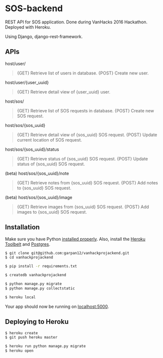 # SOS-backend 

REST API for SOS application. Done during VanHacks 2016 Hackathon. Deployed with Heroku.

Using Django, django-rest-framework.

##  APIs
host/user/
>{GET} Retrieve list of users in database.
>{POST} Create new user.

host/user/{user_uuid}
>{GET} Retrieve detail view of {user_uuid} user.

host/sos/
>{GET} Retrieve list of SOS requests in database.
>{POST} Create new SOS request.

host/sos/{sos_uuid}
>{GET} Retrieve detail view of {sos_uuid} SOS request.
>{POST} Update current location of SOS request.

host/sos/{sos_uuid}/status
>{GET} Retrieve status of {sos_uuid} SOS request.
>{POST} Update status of {sos_uuid} SOS request.

(beta)
host/sos/{sos_uuid}/note
>{GET} Retrieve notes from {sos_uuid} SOS request.
>{POST} Add notes to {sos_uuid} SOS request.

(beta)
host/sos/{sos_uuid}/image
>{GET} Retrieve images from {sos_uuid} SOS request.
>{POST} Add images to {sos_uuid} SOS request.


##  Installation

Make sure you have Python [installed properly](http://install.python-guide.org).  Also, install the [Heroku Toolbelt](https://toolbelt.heroku.com/) and [Postgres](https://devcenter.heroku.com/articles/heroku-postgresql#local-setup).

```sh
$ git clone git@github.com:garpan12/vanhackprojackend.git
$ cd vanhackprojackend

$ pip install -r requirements.txt

$ createdb vanhackprojackend

$ python manage.py migrate
$ python manage.py collectstatic

$ heroku local
```

Your app should now be running on [localhost:5000](http://localhost:5000/).

## Deploying to Heroku

```sh
$ heroku create
$ git push heroku master

$ heroku run python manage.py migrate
$ heroku open
```


